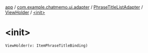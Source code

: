 [app](../../../index.md) / [com.example.chatmemo.ui.adapter](../../index.md) / [PhraseTitleListAdapter](../index.md) / [ViewHolder](index.md) / [&lt;init&gt;](./-init-.md)

# &lt;init&gt;

`ViewHolder(v: ItemPhraseTitleBinding)`